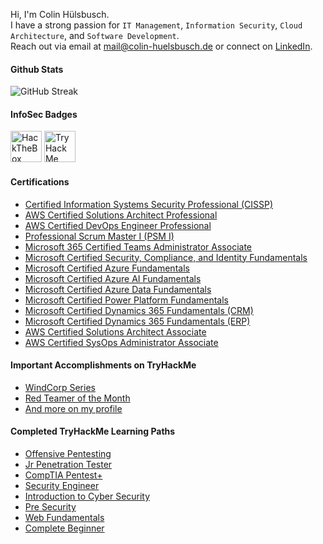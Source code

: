 Hi, I'm Colin Hülsbusch.<br>
I have a strong passion for `IT Management`, `Information Security`, `Cloud Architecture`, and `Software Development`.<br>
Reach out via email at <a href="mailto:mail@colin-huelsbusch.de">mail@colin-huelsbusch.de</a> or connect on <a href="https://www.linkedin.com/in/ColinHuelsbusch">LinkedIn</a>.

#### Github Stats
![GitHub Streak](https://github-readme-streak-stats.herokuapp.com?user=ColinHuelsbusch&theme=transparent&hide_border=true)

#### InfoSec Badges
<a href="https://app.hackthebox.com/profile/454171"><img src="https://www.hackthebox.com/badge/image/454171?v=2" alt="HackTheBox" height="50"/></a>
<a href="https://tryhackme.com/p/ColinHuelsbusch"><img src="https://tryhackme-badges.s3.amazonaws.com/ColinHuelsbusch.png?v=2" alt="TryHackMe" height="50"/></a>

#### Certifications
- [Certified Information Systems Security Professional (CISSP)](https://www.credly.com/badges/efc7f2f8-3b7e-4841-8d8d-2a2f961986fb)
- [AWS Certified Solutions Architect Professional](https://www.credly.com/badges/41d5645b-8f84-46ee-bfa9-2f7312d35752)
- [AWS Certified DevOps Engineer Professional](https://www.credly.com/badges/c186c7d9-014c-4be5-8bfb-a8487e47226e)
- [Professional Scrum Master I (PSM I)](https://www.credly.com/badges/6b5682ff-bb20-40f4-8043-6b36b91066ab)
- [Microsoft 365 Certified Teams Administrator Associate](https://learn.microsoft.com/api/credentials/share/de-de/ColinHuelsbusch/9D24E8BE82CA7540)
- [Microsoft Certified Security, Compliance, and Identity Fundamentals](https://learn.microsoft.com/api/credentials/share/de-de/ColinHuelsbusch/851C4BF642092C06)
- [Microsoft Certified Azure Fundamentals](https://learn.microsoft.com/api/credentials/share/de-de/ColinHuelsbusch/822B40DF387613AE)
- [Microsoft Certified Azure AI Fundamentals](https://learn.microsoft.com/api/credentials/share/de-de/ColinHuelsbusch/617C851BF7D082B6)
- [Microsoft Certified Azure Data Fundamentals](https://learn.microsoft.com/api/credentials/share/de-de/ColinHuelsbusch/5E848464FF4D4B35)
- [Microsoft Certified Power Platform Fundamentals](https://learn.microsoft.com/api/credentials/share/de-de/ColinHuelsbusch/5D07D2DDA14F4458)
- [Microsoft Certified Dynamics 365 Fundamentals (CRM)](https://learn.microsoft.com/api/credentials/share/de-de/ColinHuelsbusch/C40A8D710B663044)
- [Microsoft Certified Dynamics 365 Fundamentals (ERP)](https://learn.microsoft.com/api/credentials/share/de-de/ColinHuelsbusch/54DAECFBB140EAF3)
- [AWS Certified Solutions Architect Associate](https://www.credly.com/badges/a2086fe6-a17a-4737-8bec-8c2f1329b6fa)
- [AWS Certified SysOps Administrator Associate](https://www.credly.com/badges/dd9e7e74-2f90-4798-bf55-156102ac1a8c)
   
#### Important Accomplishments on TryHackMe
<!--- - [Monthly Hacker]()-->
- [WindCorp Series](https://tryhackme.com/ColinHuelsbusch/badges/windcorp)
- [Red Teamer of the Month](https://tryhackme.com/ColinHuelsbusch/badges/redteamcapstone)
- [And more on my profile](https://tryhackme.com/p/ColinHuelsbusch)

#### Completed TryHackMe Learning Paths
<!--- - [Attacking and Defending AWS]())
- [SOC Level 2]()
- [SOC Level 1]() 
- [Red Teaming]()
- [Cyber Defense]()
- [DevSecOps]() -->
- [Offensive Pentesting](https://tryhackme-certificates.s3-eu-west-1.amazonaws.com/THM-YPCA2YPZ20.png)
- [Jr Penetration Tester](https://tryhackme-certificates.s3-eu-west-1.amazonaws.com/THM-WREDMX8X3Y.png)
- [CompTIA Pentest+](https://tryhackme-certificates.s3-eu-west-1.amazonaws.com/THM-V5YRYVH6ZX.png)
- [Security Engineer](https://tryhackme-certificates.s3-eu-west-1.amazonaws.com/THM-0ZUWOSTAQY.png)
- [Introduction to Cyber Security](https://tryhackme-certificates.s3-eu-west-1.amazonaws.com/THM-L1PDDYHFWJ.png)
- [Pre Security](https://tryhackme-certificates.s3-eu-west-1.amazonaws.com/THM-FEBVBEOZLA.png)
- [Web Fundamentals](https://tryhackme-certificates.s3-eu-west-1.amazonaws.com/THM-ZORVBBGHUR.png)
- [Complete Beginner](https://tryhackme-certificates.s3-eu-west-1.amazonaws.com/THM-E2RKJRCXIN.png)
